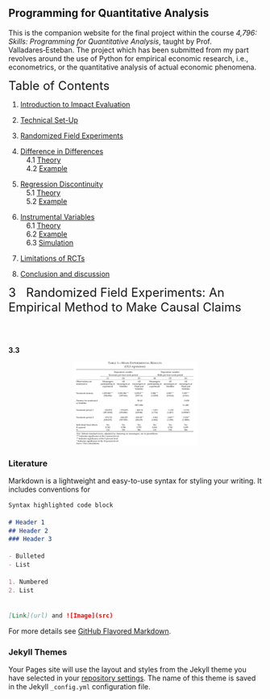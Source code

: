 
## Programming for Quantitative Analysis

This is the companion website for the final project within the course *4,796: Skills: Programming for Quantitative Analysis*, taught by Prof. Valladares‑Esteban.
The project which has been submitted from my part revolves around the use of Python for empirical economic research, i.e., econometrics, or the quantitative analysis of actual economic phenomena.

<font size="5">Table of Contents</font>  

1. [Introduction to Impact Evaluation](#introduction)


2. [Technical Set-Up](#setup)


3. [Randomized Field Experiments](#RCT)  



4. [Difference in Differences](#DinD)  
&nbsp;&nbsp;&nbsp;4.1 [Theory](#theory1)  
&nbsp;&nbsp;&nbsp;4.2 [Example](#example1)



5. [Regression Discontinuity](#RDD)  
&nbsp;&nbsp;&nbsp;5.1 [Theory](#theory2)  
&nbsp;&nbsp;&nbsp;5.2 [Example](#example2)  




6. [Instrumental Variables](#IV)  
&nbsp;&nbsp;&nbsp;6.1 [Theory](#theory3)  
&nbsp;&nbsp;&nbsp;6.2 [Example](#example3) <br/>
&nbsp;&nbsp;&nbsp;6.3 [Simulation](#simulation) 



7. [Limitations of RCTs](#limitations)  



8. [Conclusion and discussion](#conclusion_and_discussion)










<font size="5">3&nbsp;&nbsp; Randomized  Field  Experiments: An Empirical Method to Make Causal Claims</font>


<br>
<br>

**3.3**

<div style="text-align:center">
<img src="https://raw.githubusercontent.com/Helgone/ProForQ/master/Table1.png" class="center" width="250">
</div>



### Literature

Markdown is a lightweight and easy-to-use syntax for styling your writing. It includes conventions for

```markdown
Syntax highlighted code block

# Header 1
## Header 2
### Header 3

- Bulleted
- List

1. Numbered
2. List


[Link](url) and ![Image](src)
```

For more details see [GitHub Flavored Markdown](https://guides.github.com/features/mastering-markdown/).

### Jekyll Themes

Your Pages site will use the layout and styles from the Jekyll theme you have selected in your [repository settings](https://github.com/Helgone/ProForQ/settings/pages). The name of this theme is saved in the Jekyll `_config.yml` configuration file.

